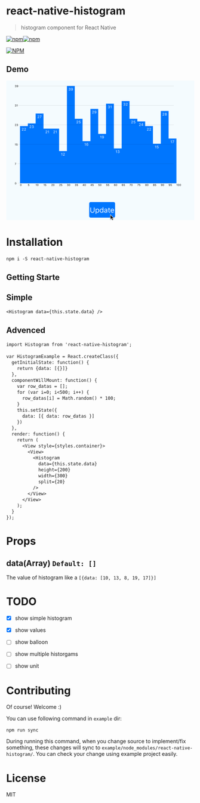 react-native-histogram
===

> histogram component for React Native

[![npm](https://img.shields.io/npm/v/react-native-histogram.svg)]()[![npm](https://img.shields.io/npm/l/react-native-histogram.svg)]()

[![NPM](https://nodei.co/npm/react-native-histogram.png?downloads=true&downloadRank=true&stars=true)](https://nodei.co/npm/react-native-histogram/)


Demo
---
![](./doc/beta2.gif)


Installation
==

```
npm i -S react-native-histogram
```

## Getting Starte

Simple
---
```
<Histogram data={this.state.data} />
```


Advenced
---
```
import Histogram from 'react-native-histogram';

var HistogramExample = React.createClass({
  getInitialState: function() {
    return {data: [{}]}
  },
  componentWillMount: function() {
    var row_datas = [];
    for (var i=0; i<500; i++) {
      row_datas[i] = Math.random() * 100;
    }
    this.setState({
      data: [{ data: row_datas }]
    })
  },
  render: function() {
    return (
      <View style={styles.container}>
        <View>
          <Histogram
            data={this.state.data}
            height={200}
            width={300}
            split={20}
          />
        </View>
      </View>
    );
  }
});

```


Props
===

data(Array) `Default: []`
---
The value of histogram like a `[{data: [10, 13, 8, 19, 17]}]`


TODO
===
- [x] show simple histogram
- [x] show values
- [ ] show balloon
- [ ] show multiple historgams
- [ ] show unit


Contributing
==
Of course! Welcome :)

You can use following command in `example` dir:

```
npm run sync
```

During running this command, when you change source to implement/fix something, these changes will sync to `example/node_modules/react-native-histogram/`. You can check your change using example project easily.


License
==
MIT

